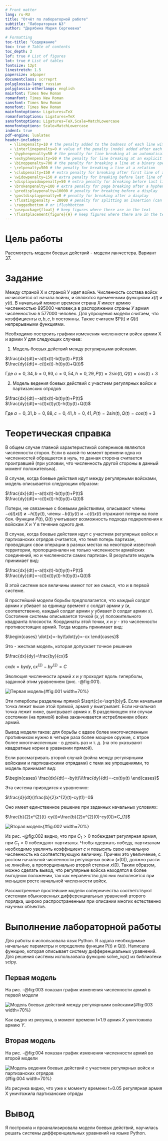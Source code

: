 ```yaml
---
# Front matter
lang: ru-RU
title: "Отчёт по лабораторной работе"
subtitle: "Лабораторная №3"
author: "Дерябина Мария Сергеевна"

# Formatting
toc-title: "Содержание"
toc: true # Table of contents
toc_depth: 2
lof: true # List of figures
lot: true # List of tables
fontsize: 12pt
linestretch: 1.5
papersize: a4paper
documentclass: scrreprt
polyglossia-lang: russian
polyglossia-otherlangs: english
mainfont: Times New Roman
romanfont: Times New Roman
sansfont: Times New Roman
monofont: Times New Roman
mainfontoptions: Ligatures=TeX
romanfontoptions: Ligatures=TeX
sansfontoptions: Ligatures=TeX,Scale=MatchLowercase
monofontoptions: Scale=MatchLowercase
indent: true
pdf-engine: lualatex
header-includes:
  - \linepenalty=10 # the penalty added to the badness of each line within a paragraph (no associated penalty node) Increasing the value makes tex try to have fewer lines in the paragraph.
  - \interlinepenalty=0 # value of the penalty (node) added after each line of a paragraph.
  - \hyphenpenalty=50 # the penalty for line breaking at an automatically inserted hyphen
  - \exhyphenpenalty=50 # the penalty for line breaking at an explicit hyphen
  - \binoppenalty=700 # the penalty for breaking a line at a binary operator
  - \relpenalty=500 # the penalty for breaking a line at a relation
  - \clubpenalty=150 # extra penalty for breaking after first line of a paragraph
  - \widowpenalty=150 # extra penalty for breaking before last line of a paragraph
  - \displaywidowpenalty=50 # extra penalty for breaking before last line before a display math
  - \brokenpenalty=100 # extra penalty for page breaking after a hyphenated line
  - \predisplaypenalty=10000 # penalty for breaking before a display
  - \postdisplaypenalty=0 # penalty for breaking after a display
  - \floatingpenalty = 20000 # penalty for splitting an insertion (can only be split footnote in standard LaTeX)
  - \raggedbottom # or \flushbottom
  - \usepackage{float} # keep figures where there are in the text
  - \floatplacement{figure}{H} # keep figures where there are in the text
---
```


# Цель работы

Рассмотреть модели боевых действий - модели ланчестера. Вариант 37.


# Задание

Между страной Х и страной У идет война.
Численность состава войск исчисляется от начала войны, и являются временными функциями $x(t)$ и $y(t)$.
В начальный момент времени страна $Х$ имеет армию численностью $895 000$ человек,а в распоряжении страны $У$ армия численностью в $577 000$ человек.
Для упрощения модели считаем, что коэффициенты $a, b, c, h$ постоянны. Также считаем $P(t) и $Q(t)$ непрерывными функциями.  

Необходимо построить графики изменения численности войск армии Х и армии У для следующих случаев:
	
1.  Модель боевых действий между регулярными войсками.

$\frac{dx}{dt}=-a(t)x(t)-b(t)y(t)+P(t)$  
$\frac{dy}{dt}=-c(t)x(t)-h(t)y(t)+Q(t)$

Где $a = 0,34, b=0,93, c=0,54, h=0,29, P(t)=2sin(t), Q(t)=cos(t)+3$


2.  Модель ведения боевых действий с участием регулярных войск и
партизанских отрядов 

$\frac{dx}{dt}=-a(t)x(t)-b(t)y(t)+P(t)$  
$\frac{dy}{dt}=-c(t)x(t)y(t)-h(t)y(t)+Q(t)$

Где $a = 0,31, b=0,88, c=0,41, h=0,41, P(t)=2sin(t), Q(t)=cos(t)+3$

# Теоретическая справка

В общем случае главной характеристикой соперников
являются численности сторон. Если в какой-то момент времени одна из
численностей обращается в нуль, то данная сторона считается проигравшей (при
условии, что численность другой стороны в данный момент положительна).

В случае, когда боевые  действия идут между регулярными войсками, модель описывается следующим образом:

$\frac{dx}{dt}=-a(t)x(t)-b(t)y(t)+P(t)$  
$\frac{dy}{dt}=-c(t)x(t)-h(t)y(t)+Q(t)$

Потери, не связанные с боевыми действиями, описывают члены $-a(t)x(t)$ и $-h(t)y(t)$,
члены $-b(t)y(t)$ и $-c(t)x(t)$ отражают потери на поле боя. Функции $P(t), Q(t)$ учитывают
возможность подхода подкрепления к войскам $X$ и $Y$ в течение одного дня.

В случае, когда боевые действия идут с участием регулярных войск и партизанских отрядов считается, что
темп потерь партизан, проводящих свои операции в разных местах на некоторой известной территории, пропорционален
не только численности армейских соединений, но и численности самих партизан. В результате модель принимает вид:
 
$\frac{dx}{dt}=-a(t)x(t)-b(t)y(t)+P(t)$  
$\frac{dy}{dt}=-c(t)x(t)y(t)-h(t)y(t)+Q(t)$

В этой системе все величины имеют тот же смысл, что и в первой системе.

В простейшей модели борьбы предполагается, что каждый солдат армии $x$ убивает за единицу времент $c$ солдат
армии $y$ (и, соответственно, каждый солдат армии $y$ убивает $b$ солдат армии $x$). Состояние системы
описывается точкой $(x,y)$ положительного квадранта плоскости. Координаты этой точки, $x$ и $y$ - это численности
противостоящих армий. Тогда модель принимает вид:

$\begin{cases} \dot{x}=-by\\\dot{y}=-cx \end{cases}$

Это - жесткая модель, которая допускает точное решение

$\frac{dx}{dy}=\frac{by}{cx}$  

$cxdx=bydy, cx^(2)-by^(2)=C$

Эволюция численности армий $x$ и $y$ проходит вдоль гиперболы, заданной этим уравнением (рис. -@fig:001).

![Первая модель](image/3.png){#fig:001 width=70%}

Эти гиперболы разделены прямой $\sqrt{c}x=\sqrt{b}y$. Если начальная точка лежит выше этой прямой, армия $y$ выигрывает.
Если начальная точка лежит ниже, выигрывает армия $x$.
В разделяющем эти случаи состоянии (на прямой) война заканчивается истреблением обеих армий.

Вывод модели таков: для борьбы с вдвое более многочисленным
противником нужно в четыре раза более мощное оружие, с втрое более
многочисленным - в девять раз и т. д. (на это указывают квадратные корни в
уравнении прямой).

Если рассматривать второй случай (война между регулярными войсками и
партизанскими отрядами) с теми же упрощениями, то модель принимает вид: 

$\begin{cases} \frac{dx}{dt}=-by(t)\\\frac{dy}{dt}=-cx(t)y(t) \end{cases}$

Эта система приводится к уравнению:

$\frac{d}{dt}(\frac{b}{2}x^{2}(t)-cy(t))=0$

Оно имеет единственное решение при заданных начальных условиях:

$\frac{b}{2}x^{2}(t)-cy(t)=\frac{b}{2}x^{2}(0)-cy(0))=C_{1}$

![Вторая модель](image/4.png){#fig:002 width=70%}

Из рис. -@fig:002 видно, что при $C_{1}>0$ побеждает регулярная армия, при $C_{1}<0$ побеждают партизаны.
Чтобы одержать победу, партизанам необходимо увеличть коэффициент $c$ и повысить свою начальную численность
на соответствующую величину. Причем это увеличение, с ростом начальной численности регулярных войск $(x(0))$,
должно расти не линейно, а пропорционально второй степени $x(0)$. Таким образом, можно сделать вывод, что
регулярные войска находятся в более выгодном положении, так как неравенство для них выполняется при меньшем
росте начальной численности войск.

Рассмотренные простейшие модели соперничества соответствуют системам
обыкновенных дифференциальных уравнений второго порядка, широко
распространенным при описании многих естественно научных объектов.


# Выполнение лабораторной работы

Для работы я использовала язык Python. Я задала необходимые начальные параметры и определила функции P(t) и Q(t).
Написала функцию, которая описывает систему дифференциальных уравнений. Для решения
системы использовала функцию solve_ivp() из библиотеки scipy.

## Первая модель

На рис. -@fig:003 показан график изменения численности армий в первой модели

![Модель боевых действий между регулярными войсками](image/1.png){#fig:003 width=70%}

Как видно из рисунка, в момент времени t=1.9 армия $X$ уничтожила армию $Y$.

## Вторая модель

На рис. -@fig:004 показан график изменения численности армий во второй модели

![Модель ведения боевых действий с участием регулярных войск и партизанских отрядов](image/2.png){#fig:004 width=70%}

Из рисунка видно, что уже к моменту времени t=0.05 регулярная армия X уничтожила партизанские отряды

# Вывод

Я построила и проанализировала модели боевых действий, научилась решать системы дифференциальных уравнений на языке Python.